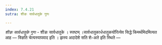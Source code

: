 ```yaml
---
index: 7.4.21
sutra: शीङः सार्वधातुके गुणः

---
```

_शीङः सार्वधातुके गुणः_ - शीङः सार्वधातुके । स्पष्टम् ।सार्वधातुकार्धधातुकयो॑रित्येव सिद्धे किमर्थमिदमित्यत आह — क्ङिति चेत्यस्यापवाद इति । झस्य अदादेशे सति शे-अते इति स्थिते —